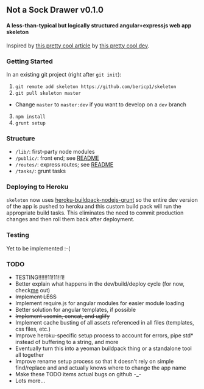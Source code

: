 ## Not a Sock Drawer v0.1.0
#### A less-than-typical but logically structured angular+expressjs web app skeleton

Inspired by [this pretty cool article](http://cliffmeyers.com/blog/2013/4/21/code-organization-angularjs-javascript)
by [this pretty cool dev](https://twitter.com/cliffmeyers).

### Getting Started

In an existing git project (right after `git init`):

 1. `git remote add skeleton https://github.com/bericp1/skeleton`
 2. `git pull skeleton master`
  * Change `master` to `master:dev` if you want to develop on a `dev` branch
 3. `npm install`
 4. `grunt setup`

### Structure

 * `/lib/`:     first-party node modules
 * `/public/`:  front end; see [README](public/ "public/")
 * `/routes/`:  express routes; see [README](routes/ "routes/")
 * `/tasks/`:   grunt tasks

### Deploying to Heroku

`skeleton` now uses [heroku-buildpack-nodejs-grunt](https://github.com/mbuchetics/heroku-buildpack-nodejs-grunt) so
the entire dev version of the app is pushed to heroku and this custom build pack will run the appropriate build tasks.
This eliminates the need to commit production changes and then roll them back after deployment.

### Testing

Yet to be implemented :-(

### TODO

 * TESTING!!!!!!11!11!!1!
 * Better explain what happens in the dev/build/deploy cycle (for now, check[me](./Gruntfile.js "the Gruntfile") out)
 * ~~Implement LESS~~
 * Implement require.js for angular modules for easier module loading
 * Better solution for angular templates, if possible
 * ~~Implement usemin, concat, and uglify~~
 * Implement cache busting of all assets referenced in all files (templates, css files, etc.)
 * Improve heroku-specific setup process to account for errors, pipe std* instead of buffering to a string, and more
 * Eventually turn this into a yeoman buildpack thing or a standalone tool all together
 * Improve rename setup process so that it doesn't rely on simple find/replace and and actually knows where to change the app name
 * Make these TODO items actual bugs on github -_-
 * Lots more...